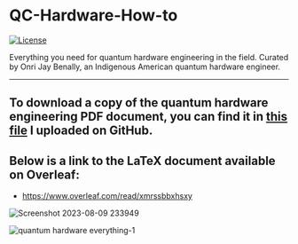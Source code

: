 # QC-Hardware-How-to

[![License](https://img.shields.io/badge/Creative_Commons-License-green)](https://choosealicense.com/licenses/cc-by-4.0)

Everything you need for quantum hardware engineering in the field. Curated by Onri Jay Benally, an Indigenous American quantum hardware engineer.
__________________________________________________________________________________________________________________________________________________
## To download a copy of the quantum hardware engineering PDF document, you can find it in [this file](https://github.com/OJB-Quantum/QC-Hardware-How-to/blob/main/Everything_You_Need_for_Quantum_Hardware_Engineering.pdf) I uploaded on GitHub.

## Below is a link to the LaTeX document available on Overleaf:
- https://www.overleaf.com/read/xmrssbbxhsxy

![Screenshot 2023-08-09 233949](https://github.com/OJB-Quantum/QC-Hardware-How-to/assets/88035770/e8c8e544-3aad-4234-a939-087746001ffa)

![quantum hardware everything-1](https://github.com/OJB-Quantum/QC-Hardware-How-to/assets/88035770/a01deb0a-55b0-4457-85e2-950dd7aad35f)
